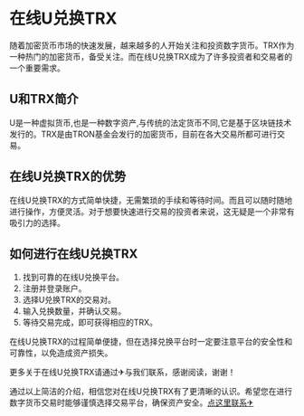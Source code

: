 # 在线U兑换TRX

随着加密货币市场的快速发展，越来越多的人开始关注和投资数字货币。TRX作为一种热门的加密货币，备受关注。而在线U兑换TRX成为了许多投资者和交易者的一个重要需求。

## U和TRX简介
U是一种虚拟货币,也是一种数字资产,与传统的法定货币不同,它是基于区块链技术发行的。TRX是由TRON基金会发行的加密货币，目前在各大交易所都可进行交易。

## 在线U兑换TRX的优势
在线U兑换TRX的方式简单快捷，无需繁琐的手续和等待时间。而且可以随时随地进行操作，方便灵活。对于想要快速进行交易的投资者来说，这无疑是一个非常有吸引力的选择。

## 如何进行在线U兑换TRX
1. 找到可靠的在线U兑换平台。
2. 注册并登录账户。
3. 选择U兑换TRX的交易对。
4. 输入兑换数量，并确认交易。
5. 等待交易完成，即可获得相应的TRX。

在线U兑换TRX的过程简单便捷，但在选择兑换平台时一定要注意平台的安全性和可靠性，以免造成资产损失。

更多关于在线U兑换TRX请通过✈与我们联系，感谢阅读，谢谢！

通过以上简洁的介绍，相信您对在线U兑换TRX有了更清晰的认识。希望您在进行数字货币交易时能够谨慎选择交易平台，确保资产安全。[点这里联系✈](https://gg.k02.cc)